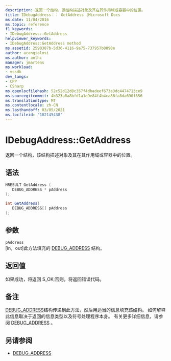 ```yaml
---
description: 返回一个结构，该结构描述对象及其在其作用域或容器中的位置。
title: IDebugAddress：： GetAddress |Microsoft Docs
ms.date: 11/04/2016
ms.topic: reference
f1_keywords:
- IDebugAddress::GetAddress
helpviewer_keywords:
- IDebugAddress:GetAddress method
ms.assetid: 2590387b-5d36-4116-9a75-737957b8898e
author: acangialosi
ms.author: anthc
manager: jmartens
ms.workload:
- vssdk
dev_langs:
- CPP
- CSharp
ms.openlocfilehash: 52c52d12d8c357f4dbadeef673a3dc4474713ce9
ms.sourcegitcommit: 4b323a8a8bfd1a1a9e84f4b4ca88fa8da690f656
ms.translationtype: MT
ms.contentlocale: zh-CN
ms.lasthandoff: 03/05/2021
ms.locfileid: "102145438"
---
```

# <a name="idebugaddressgetaddress"></a>IDebugAddress::GetAddress
返回一个结构，该结构描述对象及其在其作用域或容器中的位置。

## <a name="syntax"></a>语法

```cpp
HRESULT GetAddress (
   DEBUG_ADDRESS * pAddress
);
```

```csharp
int GetAddress(
   DEBUG_ADDRESS[] pAddress
);
```

## <a name="parameters"></a>参数
`pAddress`\
[in，out]此方法填充的 [DEBUG_ADDRESS](../../../extensibility/debugger/reference/debug-address.md) 结构。

## <a name="return-value"></a>返回值
 如果成功，将返回 S_OK;否则，将返回错误代码。

## <a name="remarks"></a>备注
 [DEBUG_ADDRESS](../../../extensibility/debugger/reference/debug-address.md)结构传递到此方法，然后用适当的信息填充该结构。 如何解释此信息取决于返回的信息类型以及符号处理程序本身。 有关更多详细信息，请参阅 [DEBUG_ADDRESS](../../../extensibility/debugger/reference/debug-address.md) 。

## <a name="see-also"></a>另请参阅
- [DEBUG_ADDRESS](../../../extensibility/debugger/reference/debug-address.md)
